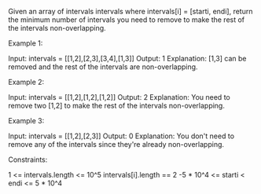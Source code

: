 Given an array of intervals intervals where intervals[i] = [starti, endi],
return the minimum number of intervals you need to remove to make the rest of
the intervals non-overlapping.


Example 1:


Input: intervals = [[1,2],[2,3],[3,4],[1,3]]
Output: 1
Explanation: [1,3] can be removed and the rest of the intervals are
non-overlapping.


Example 2:


Input: intervals = [[1,2],[1,2],[1,2]]
Output: 2
Explanation: You need to remove two [1,2] to make the rest of the intervals
non-overlapping.


Example 3:


Input: intervals = [[1,2],[2,3]]
Output: 0
Explanation: You don't need to remove any of the intervals since they're
already non-overlapping.



Constraints:


1 <= intervals.length <= 10^5
intervals[i].length == 2
-5 * 10^4 <= starti < endi <= 5 * 10^4




